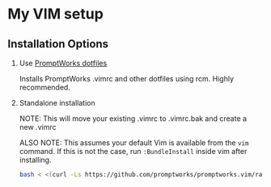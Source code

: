 # My VIM setup

## Installation Options

1. Use [PromptWorks dotfiles](https://github.com/promptworks/dotfiles)

    Installs PromptWorks .vimrc and other dotfiles using rcm. Highly recommended.

2. Standalone installation

    NOTE: This will move your existing .vimrc to .vimrc.bak and create a new .vimrc

    ALSO NOTE: This assumes your default Vim is available from the `vim` command. If this is not the case, run `:BundleInstall` inside vim after installing.

    ```sh
    bash < <(curl -Ls https://github.com/promptworks/promptworks.vim/raw/master/scripts/setup.sh)
    ```
